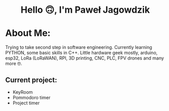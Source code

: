 <h1 align=center>Hello 🙃, I'm Paweł Jagowdzik</h1>

# About Me:

Trying to take second step in software engineering. Currently learning PYTHON, some basic skills in C++. Little hardware geek mostly, arduino, esp32, LoRa (LoRaWAN), RPI, 3D printing, CNC, PLC, FPV drones and many more 🤓.

## Current project:
- KeyRoom
- Pommodoro timer
- Project timer
